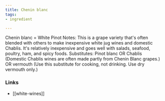 ```yaml
---
title: Chenin blanc
tags:
- ingredient

---
```

Chenin blanc = White Pinot Notes: This is a grape variety that's often blended with others to make inexpensive white jug wines and domestic Chablis. It's relatively inexpensive and goes well with salads, seafood, poultry, ham, and spicy foods. Substitutes: Pinot blanc OR Chablis (Domestic Chablis wines are often made partly from Chenin Blanc grapes.) OR vermouth (Use this substitute for cooking, not drinking. Use dry vermouth only.)

### Links

* [[white-wines]]
